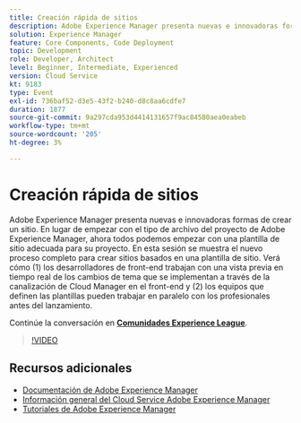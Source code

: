 ```yaml
---
title: Creación rápida de sitios
description: Adobe Experience Manager presenta nuevas e innovadoras formas de crear un sitio. En lugar de empezar con el tipo de archivo del proyecto de Adobe Experience Manager, ahora todos podemos empezar con una plantilla de sitio adecuada para su proyecto. En esta sesión se muestra el nuevo proceso completo para crear sitios basados en una plantilla de sitio. Verá cómo (1) los desarrolladores de front-end trabajan con una vista previa en tiempo real de los cambios de tema que se implementan a través de la canalización de Cloud Manager en el front-end y (2) los equipos que definen las plantillas pueden trabajar en paralelo con los profesionales antes del lanzamiento.
solution: Experience Manager
feature: Core Components, Code Deployment
topic: Development
role: Developer, Architect
level: Beginner, Intermediate, Experienced
version: Cloud Service
kt: 9183
type: Event
exl-id: 736baf52-d3e5-43f2-b240-d8c8aa6cdfe7
duration: 1877
source-git-commit: 9a297cda953d4414131657f9ac84580aea0eabeb
workflow-type: tm+mt
source-wordcount: '205'
ht-degree: 3%

---
```


# Creación rápida de sitios

Adobe Experience Manager presenta nuevas e innovadoras formas de crear un sitio. En lugar de empezar con el tipo de archivo del proyecto de Adobe Experience Manager, ahora todos podemos empezar con una plantilla de sitio adecuada para su proyecto. En esta sesión se muestra el nuevo proceso completo para crear sitios basados en una plantilla de sitio. Verá cómo (1) los desarrolladores de front-end trabajan con una vista previa en tiempo real de los cambios de tema que se implementan a través de la canalización de Cloud Manager en el front-end y (2) los equipos que definen las plantillas pueden trabajar en paralelo con los profesionales antes del lanzamiento.

Continúe la conversación en **[Comunidades Experience League](https://adobe.ly/2Y4sJMf)**.

>[!VIDEO](https://video.tv.adobe.com/v/337721/?quality=12&learn=on&hidetitle=true)

## Recursos adicionales

- [Documentación de Adobe Experience Manager](https://experienceleague.adobe.com/docs/experience-manager-cloud-service.html?lang=es)
- [Información general del Cloud Service Adobe Experience Manager](https://experienceleague.adobe.com/docs/experience-manager-cloud-service/overview/home.html)
- [Tutoriales de Adobe Experience Manager](https://experienceleague.adobe.com/docs/experience-manager-tutorials.html)

